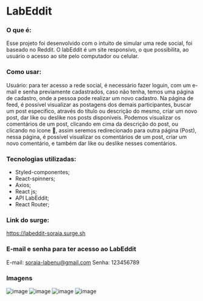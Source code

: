 # LabEddit

### O que é:
Esse projeto foi desenvolvido com o intuito de simular uma rede social, foi baseado no Reddit. 
O labEddit é um site responsivo, o que possibilita, ao usuário o acesso ao site pelo computador ou celular. 

### Como usar: 
Usuário: para ter acesso a rede social, é necessário fazer loguin, com um e-mail e senha previamente cadastrados, caso não tenha, temos uma página de cadastro, onde a pessoa pode realizar um novo cadastro. 
Na página de feed, é possível visualizar as postagens dos demais participantes, buscar um post especifico, através do título ou descrição do mesmo, criar um novo post, dar like ou deslike nos posts disponíveis. 
Podemos visualizar os comentários de um post, clicando em cima da descrição do post, ou clicando no icone 💬, assim  seremos redirecionado para outra página (Post), nessa página, é possível visualizar os comentários de um post, criar um novo comentário, e também dar like ou deslike nesses comentários. 

### Tecnologias utilizadas:
- Styled-componentes;
- React-spinners;
- Axios;
- React js;
- API LabEddit;
- React Router;

### Link do surge:
https://labeddit-soraia.surge.sh

### E-mail e senha para ter acesso ao LabEddit
E-mail: soraia-labenu@gmail.com
Senha: 123456789

### Imagens 
![image](https://media.discordapp.net/attachments/908398260580929567/923256491937529886/unknown.png?width=765&height=430)
![image](https://media.discordapp.net/attachments/908398260580929567/923256687190736916/unknown.png?width=765&height=430)
![image](https://media.discordapp.net/attachments/908398260580929567/923256802374729748/unknown.png?width=765&height=430)
![image](https://media.discordapp.net/attachments/908398260580929567/923257673871392768/unknown.png?width=765&height=430)